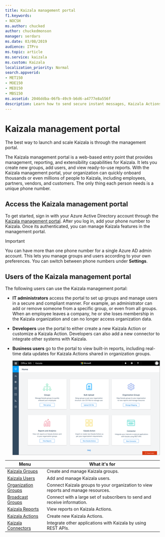 ```yaml
---
title: Kaizala management portal
f1.keywords:
- NOCSH
ms.author: chucked
author: chuckedmonson
manager: serdars
ms.date: 03/08/2019
audience: ITPro
ms.topic: article
ms.service: kaizala
ms.custom: Kaizala
localization_priority: Normal
search.appverid:
- MET150
- MOE150
- MED150
- MBS150
ms.assetid: 2046ddba-06fb-49c9-b6d6-a4777e8a556f
description: Learn how to send secure instant messages, Kaizala Actions, attachments such as pictures, documents, videos, audios, and more.
---
```


# Kaizala management portal

The best way to launch and scale Kaizala is through the management portal.

The Kaizala management portal is a web-based entry point that provides management, reporting, and extensibility capabilities for Kaizala. It lets you create new groups, add users, and view ready-to-use reports. With the Kaizala management portal, your organization can quickly onboard thousands or even millions of people to Kaizala, including employees, partners, vendors, and customers. The only thing each person needs is a unique phone number.
  
## Access the Kaizala management portal

To get started, sign in with your Azure Active Directory account through the [Kaizala management portal](https://go.microsoft.com/fwlink/p/?linkid=852455). After you log in, add your phone number to Kaizala. Once its authenticated, you can manage Kaizala features in the management portal. 
  
> [!IMPORTANT]
> You can have more than one phone number for a single Azure AD admin account. This lets you manage groups and users according to your own preferences. You can switch between phone numbers under **Settings**.
  
## Users of the Kaizala management portal

The following users can use the Kaizala management portal:

- **IT administrators** access the portal to set up groups and manage users in a secure and compliant manner. For example, an administrator can add or remove someone from a specific group, or even from all groups. When an employee leaves a company, he or she loses membership in the Kaizala organization and can no longer access organization data.
- **Developers** use the portal to either create a new Kaizala Action or customize a Kaizala Action. Developers can also add a new connector to integrate other systems with Kaizala.
- **Business users** go to the portal to view built-in reports, including real-time data updates for Kaizala Actions shared in organization groups.
    
  ![Kaizala management portal](media/f14b188f-e1a2-4a72-8ca1-d05fcada255a.png)
  
|Menu     |What it's for|
|---------|-------------|
|[Kaizala Groups](groups-in-kaizala.md) |Create and manage Kaizala groups. |
|[Kaizala Users](add-users.md)   |Add and manage Kaizala users. |
|[Organization Groups](settings.md) |Connect Kaizala groups to your organization to view reports and manage resources. |
|[Broadcast Groups](groups-in-kaizala.md)  |Connect with a large set of subscribers to send and receive information.  |
|[Kaizala Reports](action-reports.md)  |View reports on Kaizala Actions.  |
|[Kaizala Actions](actions.md)  |Create new Kaizala Actions.  |
|[Kaizala Connectors](connectors.md) |Integrate other applications with Kaizala by using REST APIs. |
   


